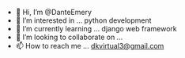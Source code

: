 - 👋 Hi, I’m @DanteEmery
- 👀 I’m interested in ... python development
- 🌱 I’m currently learning ... django web framework
- 💞️ I’m looking to collaborate on ... 
- 📫 How to reach me ... dkvirtual3@gmail.com

<!---
DanteEmery/DanteEmery is a ✨ special ✨ repository because its `README.md` (this file) appears on your GitHub profile.
You can click the Preview link to take a look at your changes.
--->

